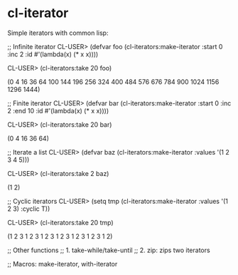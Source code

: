 cl-iterator
===========

Simple iterators with common lisp:

;; Infinite iterator
CL-USER> (defvar foo (cl-iterators:make-iterator 
                    :start 0 
                    :inc 2 
                    :id #'(lambda(x) (* x x))))

CL-USER> (cl-iterators:take 20 foo)

(0 4 16 36 64 100 144 196 256 324 400 484 576 676 784 900 1024 1156 1296 1444)

;; Finite iterator
CL-USER> (defvar bar (cl-iterators:make-iterator 
                    :start 0 
                    :inc 2 
                    :end 10
                    :id #'(lambda(x) (* x x))))

CL-USER> (cl-iterators:take 20 bar)

(0 4 16 36 64)

;; Iterate a list
CL-USER> (defvar baz (cl-iterators:make-iterator 
                     :values '(1 2 3 4 5)))

CL-USER> (cl-iterators:take 2 baz)

(1 2)

;; Cyclic iterators
CL-USER> (setq tmp (cl-iterators:make-iterator 
                    :values '(1 2 3)
                    :cyclic T))

CL-USER> (cl-iterators:take 20 tmp)

(1 2 3 1 2 3 1 2 3 1 2 3 1 2 3 1 2 3 1 2)

;; Other functions
;; 1. take-while/take-until
;; 2. zip: zips two iterators

;; Macros: make-iterator, with-iterator











